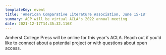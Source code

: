 ```yaml
---
templateKey: event
title: 'American Comparative Literature Association, June 15-18'
summary: ACP will be virtual ACLA's 2022 annual meeting
date: 2021-12-17T14:35:32.116Z
---
```

Amherst College Press will be online for this year's ACLA. Reach out if you'd like to connect about a potential project or with questions about open access.